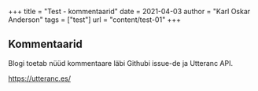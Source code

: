 +++
title = "Test - kommentaarid"
date = 2021-04-03
author = "Karl Oskar Anderson"
tags = ["test"]
url = "content/test-01"
+++

## Kommentaarid

Blogi toetab nüüd kommentaare läbi Githubi issue-de ja Utteranc API.

https://utteranc.es/